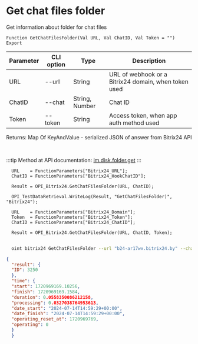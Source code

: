 ﻿---
sidebar_position: 20
---

# Get chat files folder
 Get information about folder for chat files



`Function GetChatFilesFolder(Val URL, Val ChatID, Val Token = "") Export`

  | Parameter | CLI option | Type | Description |
  |-|-|-|-|
  | URL | --url | String | URL of webhook or a Bitrix24 domain, when token used |
  | ChatID | --chat | String, Number | Chat ID |
  | Token | --token | String | Access token, when app auth method used |

  
  Returns:  Map Of KeyAndValue - serialized JSON of answer from Bitrix24 API

<br/>

:::tip
Method at API documentation: [im.disk.folder.get](https://dev.1c-bitrix.ru/learning/course/index.php?COURSE_ID=93&LESSON_ID=11483)
:::
<br/>


```bsl title="Code example"
  URL    = FunctionParameters["Bitrix24_URL"];
  ChatID = FunctionParameters["Bitrix24_HookChatID"];
  
  Result = OPI_Bitrix24.GetChatFilesFolder(URL, ChatID);
  
  OPI_TestDataRetrieval.WriteLog(Result, "GetChatFilesFolder)", "Bitrix24");
  
  URL    = FunctionParameters["Bitrix24_Domain"];
  Token  = FunctionParameters["Bitrix24_Token"];
  ChatID = FunctionParameters["Bitrix24_ChatID"];
  
  Result = OPI_Bitrix24.GetChatFilesFolder(URL, ChatID, Token);
```



```sh title="CLI command example"
    
  oint bitrix24 GetChatFilesFolder --url "b24-ar17wx.bitrix24.by" --chat "452" --token "fe3fa966006e9f06006b12e400000001000..."

```

```json title="Result"
{
  "result": {
  "ID": 3250
  },
  "time": {
  "start": 1720969169.10256,
  "finish": 1720969169.1584,
  "duration": 0.0558350086212158,
  "processing": 0.0327038764953613,
  "date_start": "2024-07-14T14:59:29+00:00",
  "date_finish": "2024-07-14T14:59:29+00:00",
  "operating_reset_at": 1720969769,
  "operating": 0
  }
  }
```
